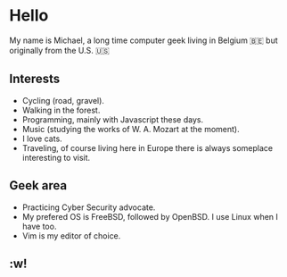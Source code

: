 # Hello

My name is Michael, a long time computer geek living in Belgium 🇧🇪 but originally from the U.S. 🇺🇸

## Interests

- Cycling (road, gravel).
- Walking in the forest.
- Programming, mainly with Javascript these days.
- Music (studying the works of W. A. Mozart at the moment).
- I love cats.
- Traveling, of course living here in Europe there is always someplace interesting to visit.

## Geek area

- Practicing Cyber Security advocate.
- My prefered OS is FreeBSD, followed by OpenBSD. I use Linux when I have too.
- Vim is my editor of choice.

## :w!
